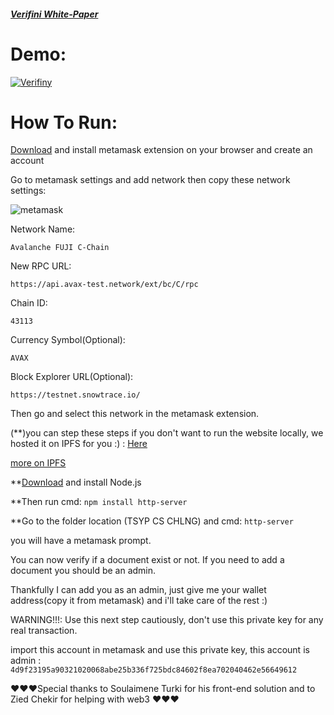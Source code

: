 ##### [Verifini White-Paper](https://www.youtube.com/watch?v=dQw4w9WgXcQ)

# Demo:

[![Verifiny](https://img.youtube.com/vi/LMnvobrKBwA/0.jpg)](https://www.youtube.com/watch?v=LMnvobrKBwA)

# How To Run:
[
Download](https://metamask.io/download) and install metamask extension on your browser and create an account 

Go to metamask settings and add network then copy these network settings:

![metamask](https://user-images.githubusercontent.com/20319127/146281989-4bde1cf6-148a-4864-bd24-af4e5d0d4a3d.png)

Network Name:

`Avalanche FUJI C-Chain`

New RPC URL:

`https://api.avax-test.network/ext/bc/C/rpc`

Chain ID:

`43113`

Currency Symbol(Optional):

`AVAX`

Block Explorer URL(Optional):

`https://testnet.snowtrace.io/`

Then go and select this network in the metamask extension.

(**)you can step these steps if you don't want to run the website locally, we hosted it on IPFS for you :) : [Here](https://ipfs.io/ipfs/QmWEpdUDGmw3FGPHDiPwysT4oSEYBcsmsWBrkvb4oh7rep)

[more on IPFS](https://ipfs.io/#how)

**[Download](https://nodejs.org/en/download/
) and install Node.js

**Then run cmd: `npm install http-server`

**Go to the folder location (TSYP CS CHLNG) and cmd: `http-server`

you will have a metamask prompt. 

You can now verify if a document exist or not. If you need to add a document you should be an admin.

Thankfully I can add you as an admin, just give me your wallet address(copy it from metamask) and i'll take care of the rest :) 

WARNING!!!: Use this next step cautiously, don't use this private key for any real transaction.

import this account in metamask and use this private key, this account is admin : `4d9f23195a90321020068abe25b336f725bdc84602f8ea702040462e56649612`

♥♥♥Special thanks to Soulaimene Turki for his front-end solution and to Zied Chekir for helping with web3 ♥♥♥
